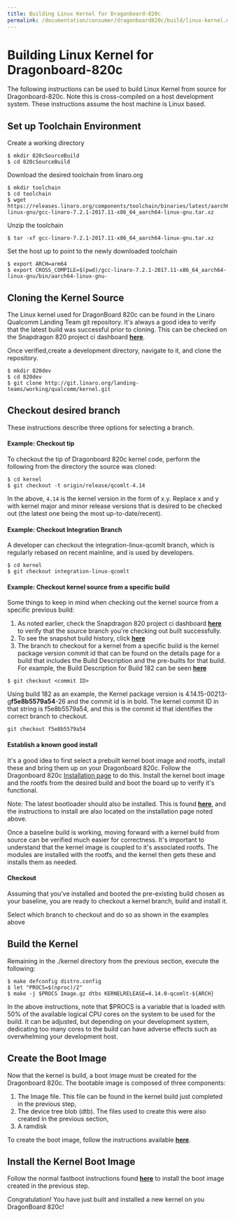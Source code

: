 ```yaml
---
title: Building Linux Kernel for Dragonboard-820c
permalink: /documentation/consumer/dragonboard820c/build/linux-kernel.md.html
---
```


# Building Linux Kernel for Dragonboard-820c

The following instructions can be used to build Linux Kernel from source for Dragonboard-820c.  Note this is cross-compiled on a host development system.   These instructions assume the host machine is Linux based.

## Set up Toolchain Environment
Create a working directory
```
$ mkdir 820cSourceBuild
$ cd 820cSourceBuild
```

Download the desired toolchain from linaro.org
```
$ mkdir toolchain
$ cd toolchain
$ wget  https://releases.linaro.org/components/toolchain/binaries/latest/aarch64-linux-gnu/gcc-linaro-7.2.1-2017.11-x86_64_aarch64-linux-gnu.tar.xz
``` 
Unzip the toolchain
```
$ tar -xf gcc-linaro-7.2.1-2017.11-x86_64_aarch64-linux-gnu.tar.xz
```
Set the host up to point to the newly downloaded toolchain
```
$ export ARCH=arm64
$ export CROSS_COMPILE=$(pwd)/gcc-linaro-7.2.1-2017.11-x86_64_aarch64-linux-gnu/bin/aarch64-linux-gnu-
```
## Cloning the Kernel Source
The Linux kernel used for DragonBoard 820c can be found in the Linaro Qualcomm Landing Team git repository. It's always a good idea to verify that the latest build was successful prior to cloning.  This can be checked on the Snapdragon 820 project ci dashboard [**here**](https://ci.linaro.org/job/lt-qcom-debian-images-dragonboard820c "820c CI").

Once verified,create a development directory, navigate to it, and clone the repository. 
```
$ mkdir 820dev
$ cd 820dev
$ git clone http://git.linaro.org/landing-teams/working/qualcomm/kernel.git
```
## Checkout desired branch
 These instructions describe three options for selecting a branch.
#### Example: Checkout tip
To checkout the tip of Dragonboard 820c kernel code, perform the following from the directory the source was cloned:
```
$ cd kernel
$ git checkout -t origin/release/qcomlt-4.14
```
In the above, `4.14` is the kernel version in the form of x.y.   Replace x and y with kernel major and minor release versions that is desired to be checked out (the latest one being the most up-to-date/recent).
#### Example: Checkout Integration Branch
A developer can checkout the integration-linux-qcomlt branch, which is regularly rebased on recent mainline, and is used by developers.
```
$ cd kernel
$ git checkout integration-linux-qcomlt
```
#### Example: Checkout kernel source from a specific build
Some things to keep in mind when checking out the kernel source from a specific previous build:
 1) As noted earlier, check the Snapdragon 820 project ci dashboard [**here**](https://ci.linaro.org/job/lt-qcom-debian-images-dragonboard820c "820c CI") to verify that the source branch you're checking out built successfully.
 2) To see the snapshot build history, click [**here**](http://snapshots.linaro.org/96boards/dragonboard820c/linaro/debian/ "Build history")
 3) The branch to checkout for a kernel from a specific build is the kernel package version commit id that can be found on the details page for a build that includes the Build Description and the pre-builts for that build.  For example, the Build Description for Build 182 can be seen [**here**](http://snapshots.linaro.org/96boards/dragonboard820c/linaro/debian/182/ "182 Details")
```
$ git checkout <commit ID>
```

 Using build 182 as an example, the Kernel package version is 4.14.15-00213-g**f5e8b5579a54**-26 and the commit id is in bold.
The kernel commit ID in that string is f5e8b5579a54, and this is the commit id that identifies the correct branch to checkout.
```
git checkout f5e8b5579a54
```
#### Establish a known good install
It's a good idea to first select a prebuilt kernel boot image and rootfs, install these and bring them up on your Dragonboard 820c.  Follow the Dragonboard 820c [Installation page](../installation/ "Installation page") to do this.  Install the kernel boot image and the rootfs from the desired build and boot the board up to verify it's functional.

Note: The latest bootloader should also be installed.  This is found [**here**](http://snapshots.linaro.org/96boards/dragonboard820c/linaro/rescue/latest/ "Bootloader latest"), and the instructions to install are also located on the installation page noted above.

Once a baseline build is working, moving forward with a kernel build from source can be verified much easier for correctness. It's important to understand that the kernel image is coupled to it's associated rootfs. The modules are installed with the rootfs, and the kernel then gets these and installs them as needed. 

#### Checkout 
Assuming that you've installed and booted the pre-existing build  chosen as your baseline, you are ready to checkout a kernel branch, build and install it.

Select which branch to checkout and do so as shown in the examples above

## Build the Kernel
Remaining in the ./kernel directory from the previous section, execute the following:

```
$ make defconfig distro.config
$ let "PROCS=$(nproc)/2"
$ make -j $PROCS Image.gz dtbs KERNELRELEASE=4.14.0-qcomlt-${ARCH}
```
In the above instructions, note that $PROCS is a variable that is loaded with 50% of the available logical CPU cores on the system to be used for the build.  It can be adjusted, but depending on your development system, dedicating too many cores to the build can have adverse effects such as overwhelming your development host.


## Create the Boot Image
Now that the kernel is build, a boot image must be created for the Dragonboard 820c.  The bootable image is composed of three components: 

1) The Image file. This file can be found in the  kernel build just completed in the previous step,
2) The device tree blob (dtb).  The files used to create this were also created in the previous section,
3) A ramdisk

To create the boot image, follow the instructions available [**here**](https://github.com/96boards/documentation/wiki/Dragonboard-Boot-Image "Create boot image").

## Install the Kernel Boot Image
Follow the normal fastboot instructions found [**here**](../installation/README.md "Fastboot install") to install the boot image created in the previous step.   

  
Congratulation!  You have just built and installed a new kernel on you DragonBoard 820c!
